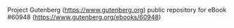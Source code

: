 Project Gutenberg (https://www.gutenberg.org) public repository for eBook #60948 (https://www.gutenberg.org/ebooks/60948)
